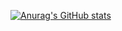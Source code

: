 [![Anurag's GitHub stats](https://github-readme-stats.vercel.app/api?username=oaoaoaoaoammm)](https://github.com/anuraghazra/github-readme-stats)

